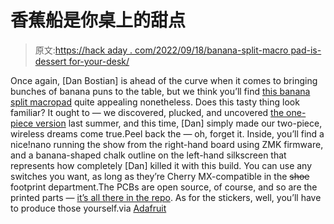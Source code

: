 # 香蕉船是你桌上的甜点

> 原文:[https://hack aday . com/2022/09/18/banana-split-macro pad-is-dessert for-your-desk/](https://hackaday.com/2022/09/18/banana-split-macropad-is-dessert-for-your-desk/)

Once again, [Dan Bostian] is ahead of the curve when it comes to bringing bunches of banana puns to the table, but we think you’ll find [this banana split macropad](https://github.com/dbostian/bananasplit) quite appealing nonetheless. Does this tasty thing look familiar? It ought to — we discovered, plucked, and uncovered [the one-piece version](https://hackaday.com/2021/05/14/go-ape-with-a-banana-macropad/) last summer, and this time, [Dan] simply made our two-piece, wireless dreams come true.Peel back the — oh, forget it. Inside, you’ll find a nice!nano running the show from the right-hand board using ZMK firmware, and a banana-shaped chalk outline on the left-hand silkscreen that represents how completely [Dan] killed it with this build. You can use any switches you want, as long as they’re Cherry MX-compatible in the ~~shoe~~ footprint department.The PCBs are open source, of course, and so are the printed parts — [it’s all there in the repo](https://github.com/dbostian/bananasplit). As for the stickers, well, you’ll have to produce those yourself.via [Adafruit](https://blog.adafruit.com/2022/09/12/banana-split-macropad-adafruit-johnedgarpark-adafruit/)